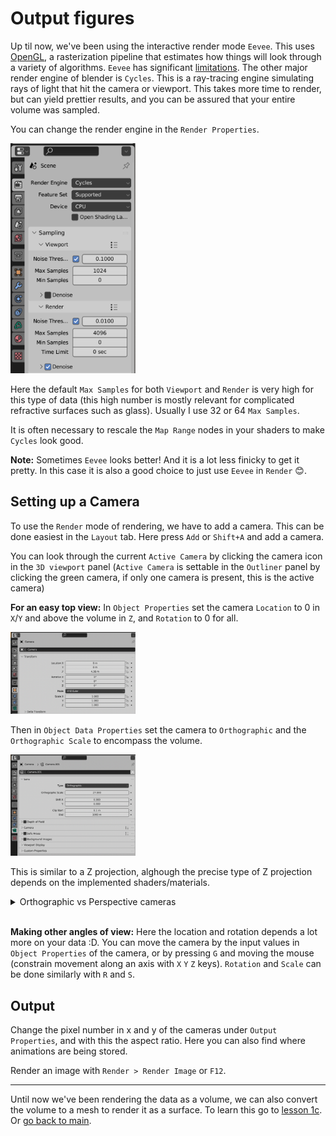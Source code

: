 # Output figures

Up til now, we've been using the interactive render mode `Eevee`. This uses [OpenGL](https://en.wikipedia.org/wiki/OpenGL), a rasterization pipeline that estimates how things will look through a variety of algorithms. `Eevee` has significant [limitations](https://docs.blender.org/manual/en/latest/render/eevee/limitations.html). 
The other major render engine of blender is `Cycles`. This is a ray-tracing engine simulating rays of light that hit the camera or viewport. This takes more time to render, but can yield prettier results, and you can be assured that your entire volume was sampled.

You can change the render engine in the `Render Properties`.

 <img src="../figures/render properties cycles.png" width="200"/>

 Here the default `Max Samples` for both `Viewport` and `Render` is very high for this type of data (this high number is mostly relevant for complicated refractive surfaces such as glass). Usually I use 32 or 64 `Max Samples`.

 It is often necessary to rescale the `Map Range` nodes in your shaders to make `Cycles` look good. 

 **Note:** Sometimes `Eevee` looks better! And it is a lot less finicky to get it pretty. In this case it is also a good choice to just use `Eevee` in `Render` :blush:.

## Setting up a Camera

To use the `Render` mode of rendering, we have to add a camera. This can be done easiest in the `Layout` tab. 
Here press `Add` or `Shift+A` and add a camera.

You can look through the current `Active Camera` by clicking the camera icon in the `3D viewport` panel (`Active Camera` is settable in the `Outliner` panel by clicking the green camera, if only one camera is present, this is the active camera)

**For an easy top view:**
In `Object Properties` set the camera `Location` to 0 in `X`/`Y` and above the volume in `Z`, and `Rotation` to 0 for all. 

 <img src="../figures/camera data properties.png" width="200"/>

Then in `Object Data Properties` set the camera to `Orthographic` and the `Orthographic Scale` to encompass the volume. 

 <img src="../figures/orthographic camera.png" width="200"/>

This is similar to a Z projection, alghough the precise type of Z projection depends on the implemented shaders/materials.
<details><summary>Orthographic vs Perspective cameras</summary> Orthographic cameras show all objects at the same scale, in perspective cameras, objects which are far away are smaller than those nearby. Orthographic projections are standard in microscopy (for Z projections, for example). Perspective projections are default in many other cases, as this is how we view the world usually. </details>

\
**Making other angles of view:**
Here the location and rotation depends a lot more on your data :D. You can move the camera by the input values in `Object Properties` of the camera, or by pressing `G` and moving the mouse (constrain movement along an axis with `X` `Y` `Z` keys). `Rotation` and `Scale` can be done similarly with `R` and `S`.

## Output

Change the pixel number in x and y of the cameras under `Output Properties`, and with this the aspect ratio. Here you can also find where animations are being stored.

Render an image with `Render > Render Image` or `F12`.

---

Until now we've been rendering the data as a volume, we can also convert the volume to a mesh to render it as a surface. To learn this go to [lesson 1c](./1c_volume_to_mesh.md). Or [go back to main](../README.md).